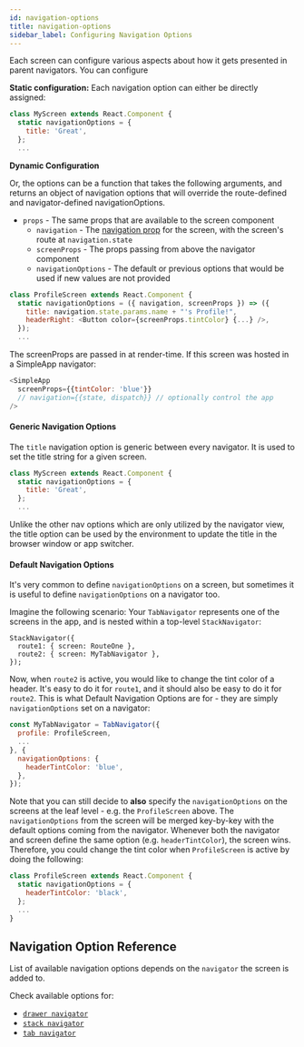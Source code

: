```yaml
---
id: navigation-options
title: navigation-options
sidebar_label: Configuring Navigation Options
---
```


Each screen can configure various aspects about how it gets presented in parent navigators. You can configure

**Static configuration:** Each navigation option can either be directly assigned:

```js
class MyScreen extends React.Component {
  static navigationOptions = {
    title: 'Great',
  };
  ...
```

**Dynamic Configuration**

Or, the options can be a function that takes the following arguments, and returns an object of navigation options that will override the route-defined and navigator-defined navigationOptions.

- `props` - The same props that are available to the screen component
  - `navigation` - The [navigation prop](navigation-prop.md) for the screen, with the screen's route at `navigation.state`
  - `screenProps` - The props passing from above the navigator component
  - `navigationOptions` - The default or previous options that would be used if new values are not provided

```js
class ProfileScreen extends React.Component {
  static navigationOptions = ({ navigation, screenProps }) => ({
    title: navigation.state.params.name + "'s Profile!",
    headerRight: <Button color={screenProps.tintColor} {...} />,
  });
  ...
```

The screenProps are passed in at render-time. If this screen was hosted in a SimpleApp navigator:

```js
<SimpleApp
  screenProps={{tintColor: 'blue'}}
  // navigation={{state, dispatch}} // optionally control the app
/>
```

#### Generic Navigation Options

The `title` navigation option is generic between every navigator. It is used to set the title string for a given screen.

```js
class MyScreen extends React.Component {
  static navigationOptions = {
    title: 'Great',
  };
  ...
```

Unlike the other nav options which are only utilized by the navigator view, the title option can be used by the environment to update the title in the browser window or app switcher.

#### Default Navigation Options

It's very common to define `navigationOptions` on a screen, but sometimes it is useful to define `navigationOptions` on a navigator too.

Imagine the following scenario:
Your `TabNavigator` represents one of the screens in the app, and is nested within a top-level `StackNavigator`:

```
StackNavigator({
  route1: { screen: RouteOne },
  route2: { screen: MyTabNavigator },
});
```

Now, when `route2` is active, you would like to change the tint color of a header. It's easy to do it for `route1`, and it should also be easy to do it for `route2`. This is what Default Navigation Options are for - they are simply `navigationOptions` set on a navigator:

```js
const MyTabNavigator = TabNavigator({
  profile: ProfileScreen,
  ...
}, {
  navigationOptions: {
    headerTintColor: 'blue',
  },
});
```

Note that you can still decide to **also** specify the `navigationOptions` on the screens at the leaf level - e.g.  the `ProfileScreen` above. The `navigationOptions` from the screen will be merged key-by-key with the default options coming from the navigator. Whenever both the navigator and screen define the same option (e.g. `headerTintColor`), the screen wins. Therefore, you could change the tint color when `ProfileScreen` is active by doing the following:

```js
class ProfileScreen extends React.Component {
  static navigationOptions = {
    headerTintColor: 'black',
  };
  ...
}
```

## Navigation Option Reference

List of available navigation options depends on the `navigator` the screen is added to.

Check available options for:
- [`drawer navigator`](drawer-navigator.md#screen-navigation-options)
- [`stack navigator`](stack-navigator.md#screen-navigation-options)
- [`tab navigator`](tab-navigator.md#screen-navigation-options)
